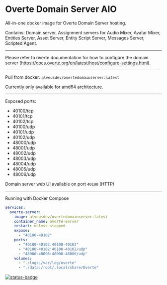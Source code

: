 # Overte Domain Server AIO

All-in-one docker image for Overte Domain Server hosting.

Contains: Domain server, Assignment servers for Audio Mixer, Avatar Mixer, Entities Server, Asset Server, Entity Script Server, Messages Server, Scripted Agent.

---

Please refer to overte documentation for how to configure the domain server (https://docs.overte.org/en/latest/host/configure-settings.html).

---

Pull from docker: `alveusdev/overtedomainserver:latest`

Currently only available for amd64 architecture.

---

Exposed ports:

- 40100/tcp
- 40101/tcp
- 40102/tcp
- 40100/udp
- 40101/udp
- 40102/udp
- 48000/udp
- 48001/udp
- 48002/udp
- 48003/udp
- 48004/udp
- 48005/udp
- 48006/udp

Domain server web UI available on port `40100` (HTTP)

---

Running with Docker Compose 

```yaml
services:
  overte-server:
    image: alveusdev/overtedomainserver:latest
    container_name: overte-server
    restart: unless-stopped
    expose:
      - "40100-40102"
    ports:
      - "40100-40102:40100-40102"
      - "40100-40102:40100-40102/udp"
      - "48000-48006:48000-48006/udp"
    volumes:
      - "./logs:/var/log/overte"
      - "./data:/root/.local/share/Overte"
```


[![status-badge](https://wci.alveus.dev/api/badges/31/status.svg)](https://wci.alveus.dev/repos/31)
